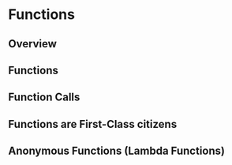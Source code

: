 # Functions

## Overview


## Functions


## Function Calls


## Functions are First-Class citizens


## Anonymous Functions (Lambda Functions)

